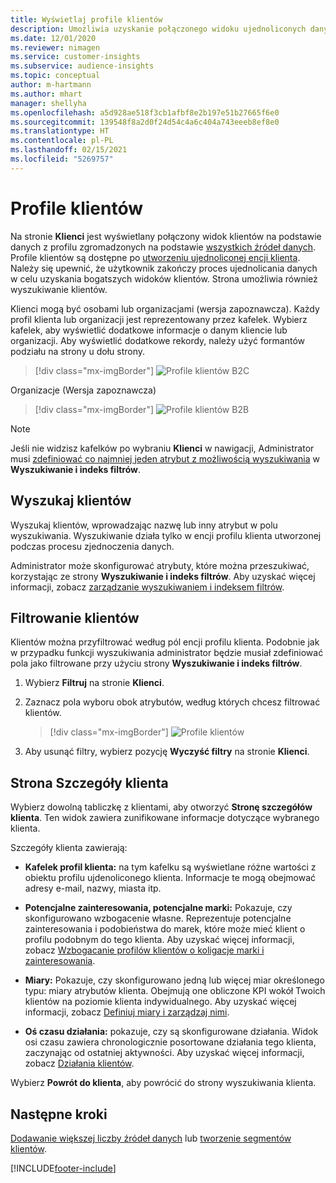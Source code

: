 ```yaml
---
title: Wyświetlaj profile klientów
description: Umożliwia uzyskanie połączonego widoku ujednoliconych danych klienta.
ms.date: 12/01/2020
ms.reviewer: nimagen
ms.service: customer-insights
ms.subservice: audience-insights
ms.topic: conceptual
author: m-hartmann
ms.author: mhart
manager: shellyha
ms.openlocfilehash: a5d928ae518f3cb1afbf8e2b197e51b27665f6e0
ms.sourcegitcommit: 139548f8a2d0f24d54c4a6c404a743eeeb8ef8e0
ms.translationtype: HT
ms.contentlocale: pl-PL
ms.lasthandoff: 02/15/2021
ms.locfileid: "5269757"
---
```

# <a name="customer-profiles"></a>Profile klientów

Na stronie **Klienci** jest wyświetlany połączony widok klientów na podstawie danych z profilu zgromadzonych na podstawie [wszystkich źródeł danych](data-sources.md). Profile klientów są dostępne po [utworzeniu ujednoliconej encji klienta](data-unification.md). Należy się upewnić, że użytkownik zakończy proces ujednolicania danych w celu uzyskania bogatszych widoków klientów. Strona umożliwia również wyszukiwanie klientów.

Klienci mogą być osobami lub organizacjami (wersja zapoznawcza). Każdy profil klienta lub organizacji jest reprezentowany przez kafelek. Wybierz kafelek, aby wyświetlić dodatkowe informacje o danym kliencie lub organizacji. Aby wyświetlić dodatkowe rekordy, należy użyć formantów podziału na strony u dołu strony.

> [!div class="mx-imgBorder"] 
> ![Profile klientów B2C](media/profiles-customers.png "Profile klientów B2C")

Organizacje (Wersja zapoznawcza)
> [!div class="mx-imgBorder"] 
> ![Profile klientów B2B](media/profile-customers-b2b.png "Profile klientów B2B")

> [!NOTE]
> Jeśli nie widzisz kafelków po wybraniu **Klienci** w nawigacji, Administrator musi [zdefiniować co najmniej jeden atrybut z możliwością wyszukiwania](search-filter-index.md) w **Wyszukiwanie i indeks filtrów**.

## <a name="search-for-customers"></a>Wyszukaj klientów

Wyszukaj klientów, wprowadzając nazwę lub inny atrybut w polu wyszukiwania. Wyszukiwanie działa tylko w encji profilu klienta utworzonej podczas procesu zjednoczenia danych.

Administrator może skonfigurować atrybuty, które można przeszukiwać, korzystając ze strony **Wyszukiwanie i indeks filtrów**. Aby uzyskać więcej informacji, zobacz [zarządzanie wyszukiwaniem i indeksem filtrów](search-filter-index.md).

## <a name="filter-customers"></a>Filtrowanie klientów

Klientów można przyfiltrować według pól encji profilu klienta. Podobnie jak w przypadku funkcji wyszukiwania administrator będzie musiał zdefiniować pola jako filtrowane przy użyciu strony **Wyszukiwanie i indeks filtrów**.

1. Wybierz **Filtruj** na stronie **Klienci**.

2. Zaznacz pola wyboru obok atrybutów, według których chcesz filtrować klientów.

   > [!div class="mx-imgBorder"] 
   > ![Profile klientów](media/profiles-customers3.png "Profile klientów")

3. Aby usunąć filtry, wybierz pozycję **Wyczyść filtry** na stronie **Klienci**.

##  <a name="customer-details-page"></a>Strona Szczegóły klienta

Wybierz dowolną tabliczkę z klientami, aby otworzyć **Stronę szczegółów klienta**. Ten widok zawiera zunifikowane informacje dotyczące wybranego klienta.

Szczegóły klienta zawierają:

-   **Kafelek profil klienta:** na tym kafelku są wyświetlane różne wartości z obiektu profilu ujdenoliconego klienta. Informacje te mogą obejmować adresy e-mail, nazwy, miasta itp. 

-   **Potencjalne zainteresowania, potencjalne marki:** Pokazuje, czy skonfigurowano wzbogacenie własne. Reprezentuje potencjalne zainteresowania i podobieństwa do marek, które może mieć klient o profilu podobnym do tego klienta. Aby uzyskać więcej informacji, zobacz [Wzbogacanie profilów klientów o koligacje marki i zainteresowania](enrichment-microsoft-graph.md).

-   **Miary:** Pokazuje, czy skonfigurowano jedną lub więcej miar określonego typu: miary atrybutów klienta. Obejmują one obliczone KPI wokół Twoich klientów na poziomie klienta indywidualnego. Aby uzyskać więcej informacji, zobacz [Definiuj miary i zarządzaj nimi](measures.md).

-   **Oś czasu działania:** pokazuje, czy są skonfigurowane działania. Widok osi czasu zawiera chronologicznie posortowane działania tego klienta, zaczynając od ostatniej aktywności. Aby uzyskać więcej informacji, zobacz [Działania klientów](activities.md).

Wybierz **Powrót do klienta**, aby powrócić do strony wyszukiwania klienta.

## <a name="next-steps"></a>Następne kroki

[Dodawanie większej liczby źródeł danych](data-sources.md) lub [tworzenie segmentów klientów](segments.md).


[!INCLUDE[footer-include](../includes/footer-banner.md)]
